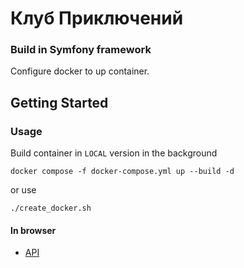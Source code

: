# Клуб Приключений

### Build in Symfony framework

Configure docker to up container.

## Getting Started

### Usage

Build container in `LOCAL` version in the background

```shell
docker compose -f docker-compose.yml up --build -d
```

or use

```shell
./create_docker.sh
```

#### In browser
* [API](http://127.0.0.1)